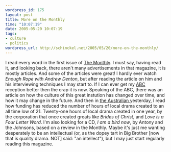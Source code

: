 ```yaml
--- 
wordpress_id: 175
layout: post
title: More on the Monthly
time: "10:07:19"
date: 2005-05-20 10:07:19
tags: 
- culture
- politics
wordpress_url: http://schinckel.net/2005/05/20/more-on-the-monthly/
---
```

I read every word in the first issue of [The Monthly][1]. I must say, having read it, and looking back, there aren't many advertisements in that magazine, it is mostly articles. And some of the articles were great! I hardly ever watch _Enough Rope with Andrew Denton_, but after reading the article on him and his interviewing techniques I may start to. If I can ever get my [ABC][2] reception better then the crap it is now. Speaking of the ABC, there was an article on how the culture of this great instution has changed over time, and how it may change in the future. And then in [the Australian ][3]yesterday, I read how funding has reduced the number of hours of local drama created to an all time low of 21. Twenty-one hours of local drama created in one year, by the corporation that once created greats like _Brides of Christ_, and _Love is a Four Letter Word_. I'm also looking for a CD, _I am a bird now_, by Antony and the Johnsons, based on a review in the Monthly. Maybe it's just me wanting desperately to be an intellectual (or, as the dopey tart in Big Brother \[now that is quality drama. NOT\] said: "an intellect"), but I may just start regularly reading this magazine. 

   [1]: http://www.themonthly.com.au
   [2]: http://www.abc.net.au
   [3]: http://www.theaustralian.news.com.au/

